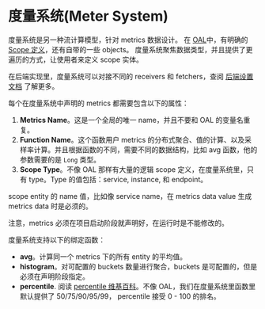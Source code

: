 # 度量系统(Meter System)

度量系统是另一种流计算模型，针对 metrics 数据设计。
在 [OAL](oal.md)中，有明确的 [Scope 定义](scope-definitions.md)，还有自带的一些 objects。
度量系统聚焦数据类型，并且提供了更遍历的方式，让使用者来定义 scope 实体。

在后端实现里，度量系统可以对接不同的 receivers 和 fetchers，查阅 [后端设置文档](../setup/backend/backend-setup.md) 了解更多。

每个在度量系统中声明的 metrics 都需要包含以下的属性：
1. **Metrics Name**。这是一个全局的唯一 name，并且不要和 OAL 的变量名重复。
2. **Function Name**。这个函数用户 metrics 的分布式聚合、值的计算、以及采样率计算。并且根据函数的不同，需要不同的数据结构，比如 avg 函数，他的参数需要的是 `Long` 类型。
3. **Scope Type**。不像 OAL 那样有大量的逻辑 scope 定义，在度量系统里，只有 type。Type 的值包括：service, instance, 和 endpoint。

scope entity 的 name 值，比如像 service name，在 metrics data value 生成 metrics data 时是必须的。

注意，metrics 必须在项目启动阶段就声明好，在运行时是不能修改的。

度量系统支持以下的绑定函数：
- **avg**。计算同一个 metrics 下的所有 entity 的平均值。
- **histogram**。对可配置的 buckets 数量进行聚合，buckets 是可配置的，但是必须在声明阶段指定。
- **percentile**. 阅读 [percentile 维基百科](https://en.wikipedia.org/wiki/Percentile)。不像 OAL，我们在度量系统里函数里默认提供了 50/75/90/95/99， percentile 接受 0 -  100 的排名。
